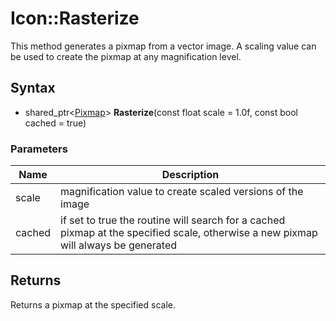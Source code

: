 # Icon::Rasterize #

This method generates a pixmap from a vector image. A scaling value can be used to create the pixmap at any magnification level.

## Syntax ##
- shared_ptr<[Pixmap](Pixmap.md)\> **Rasterize**(const float scale = 1.0f, const bool cached = true)

### Parameters ###
| Name | Description |
| --- | --- |
| scale | magnification value to create scaled versions of the image |
| cached | if set to true the routine will search for a cached pixmap at the specified scale, otherwise a new pixmap will always be generated |

## Returns ##
Returns a pixmap at the specified scale.